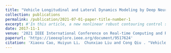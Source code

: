 ```yaml
---
title: "Vehicle Longitudinal and Lateral Dynamics Modeling by Deep Neural Network"
collection: publications
permalink: /publication/2021-07-01-paper-title-number-1
excerpt: #'In this article, a new nonlinear robust contouring control scheme is proposed for a planar manipulator. Compared with the end effector tracking error, contouring error is a more reasonable description of the minimum distance between actual position and desired contour when tracking a complex trajectory. Thus, the task coordinate contour error is selected to evaluate the tracking performance. However, most of the contouring control schemes are designed for biaxial gantry, the planar manipulator system is subjected to payload change, and the conventional contouring controller cannot solve this problem faultlessly. Here, the continuous nonsingular terminal sliding mode control and time delay estimation are integrated to develop a new contouring controller for large curvature trajectory high-speed tracking. The time delay estimation is adopted to estimate the manipulator dynamic and payload change. The tracking precision can be guaranteed even parameter uncertainty exsits. Furthermore, continuous nonsingular terminal sliding mode control is integrated with the contouring control to obtain faster convergence performance and robustness of the overall system. The proposed controller possesses obvious advantages, such as robust to payload change and a better performance when tracking a large curvature ellipse in high speed. The effectiveness of the proposed method is verified through simulation and experiment on a planar manipulator.'
date: 2017-11-1
venue: '2021 IEEE International Conference on Real-time Computing and Robotics (RCAR)'
paperurl: 'https://ieeexplore.ieee.org/document/9517624'
citation: 'Xiaoxu Cao, Huiyun Li， Chunxiao Liu and Cong Qiu . "Vehicle Longitudinal and Lateral Dynamics Modeling by Deep Neural Network" [C]//2021 IEEE International Conference on Real-time Computing and Robotics(RCAR2021) (EI index Best Paper Finalist)'
---
```

